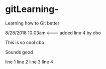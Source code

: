 # gitLearning-
Learning how to Git better

8/28/2018 10:03am <--- added line 4 by cbo

This is so cool cbo

Sounds good

line 1
line 2
line 3
line 4

